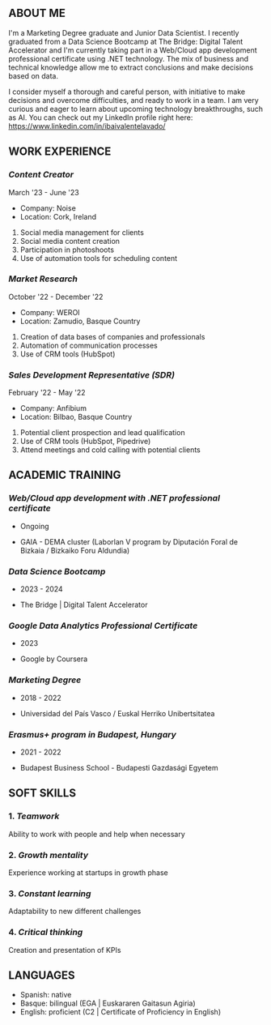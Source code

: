 ## ABOUT ME

I'm a Marketing Degree graduate and Junior Data Scientist. I recently graduated from a Data Science Bootcamp at The Bridge: Digital Talent Accelerator and I'm currently taking part in a Web/Cloud app development professional certificate using .NET technology. The mix of business and technical knowledge allow me to extract conclusions and make decisions based on data.

I consider myself a thorough and careful person, with initiative to make decisions and overcome difficulties, and ready to work in a team. I am very curious and eager to learn about upcoming technology breakthroughs, such as AI. You can check out my LinkedIn profile right here: https://www.linkedin.com/in/ibaivalentelavado/

## WORK EXPERIENCE

### *Content Creator*
March '23 - June '23
- Company: Noise
- Location: Cork, Ireland
1. Social media management for clients
2. Social media content creation
3. Participation in photoshoots
4. Use of automation tools for scheduling content

### *Market Research*
October '22 - December '22
- Company: WEROI
- Location: Zamudio, Basque Country
1. Creation of data bases of companies and professionals
2. Automation of communication processes
3. Use of CRM tools (HubSpot)

### *Sales Development Representative (SDR)*
February '22 - May '22
- Company: Anfibium
- Location: Bilbao, Basque Country
1. Potential client prospection and lead qualification
2. Use of CRM tools (HubSpot, Pipedrive)
3. Attend meetings and cold calling with potential clients


## ACADEMIC TRAINING

### *Web/Cloud app development with .NET professional certificate*

- Ongoing

- GAIA - DEMA cluster (Laborlan V program by Diputación Foral de Bizkaia / Bizkaiko Foru Aldundia)

### *Data Science Bootcamp*

- 2023 - 2024

- The Bridge | Digital Talent Accelerator

### *Google Data Analytics Professional Certificate*

- 2023

- Google by Coursera

### *Marketing Degree*

- 2018 - 2022

- Universidad del País Vasco / Euskal Herriko Unibertsitatea

### *Erasmus+ program in Budapest, Hungary*

- 2021 - 2022

- Budapest Business School - Budapesti Gazdasági Egyetem


## SOFT SKILLS

### 1. *Teamwork*

Ability to work with people and help when necessary

### 2. *Growth mentality*

Experience working at startups in growth phase


### 3. *Constant learning*

Adaptability to new different challenges

### 4. *Critical thinking*

Creation and presentation of KPIs


## LANGUAGES

* Spanish: native
* Basque: bilingual (EGA | Euskararen Gaitasun Agiria)
* English: proficient (C2 | Certificate of Proficiency in English)

